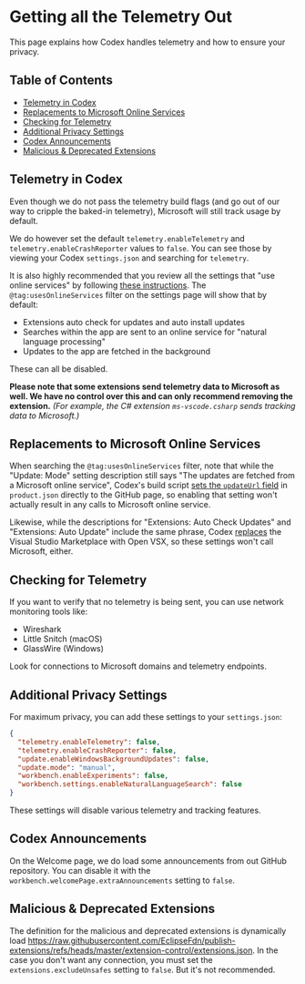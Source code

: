 <!-- order: 10 -->

# Getting all the Telemetry Out

This page explains how Codex handles telemetry and how to ensure your privacy.

## Table of Contents

- [Telemetry in Codex](#telemetry)
- [Replacements to Microsoft Online Services](#replacements)
- [Checking for Telemetry](#checking)
- [Additional Privacy Settings](#additional-settings)
- [Codex Announcements](#announcements)
- [Malicious & Deprecated Extensions](#malicious-extensions)

## <a id="telemetry"></a>Telemetry in Codex

Even though we do not pass the telemetry build flags (and go out of our way to cripple the baked-in telemetry), Microsoft will still track usage by default.

We do however set the default `telemetry.enableTelemetry` and `telemetry.enableCrashReporter` values to `false`. You can see those by viewing your Codex `settings.json` and searching for `telemetry`.

It is also highly recommended that you review all the settings that "use online services" by following [these instructions](https://code.visualstudio.com/docs/getstarted/telemetry#_managing-online-services). The `@tag:usesOnlineServices` filter on the settings page will show that by default:

- Extensions auto check for updates and auto install updates
- Searches within the app are sent to an online service for "natural language processing"
- Updates to the app are fetched in the background

These can all be disabled.

__Please note that some extensions send telemetry data to Microsoft as well. We have no control over this and can only recommend removing the extension.__ _(For example, the C# extension `ms-vscode.csharp` sends tracking data to Microsoft.)_

## <a id="replacements"></a>Replacements to Microsoft Online Services

When searching the `@tag:usesOnlineServices` filter, note that while the "Update: Mode" setting description still says "The updates are fetched from a Microsoft online service", Codex's build script [sets the `updateUrl` field](https://github.com/BiblioNexus-Foundation/codex/blob/master/prepare_vscode.sh#L135) in `product.json` directly to the GitHub page, so enabling that setting won't actually result in any calls to Microsoft online service.

Likewise, while the descriptions for "Extensions: Auto Check Updates" and "Extensions: Auto Update" include the same phrase, Codex [replaces](https://github.com/BiblioNexus-Foundation/codex/blob/master/prepare_vscode.sh#L121) the Visual Studio Marketplace with Open VSX, so these settings won't call Microsoft, either.

## <a id="checking"></a>Checking for Telemetry

If you want to verify that no telemetry is being sent, you can use network monitoring tools like:

- Wireshark
- Little Snitch (macOS)
- GlassWire (Windows)

Look for connections to Microsoft domains and telemetry endpoints.

## <a id="additional-settings"></a>Additional Privacy Settings

For maximum privacy, you can add these settings to your `settings.json`:

```json
{
  "telemetry.enableTelemetry": false,
  "telemetry.enableCrashReporter": false,
  "update.enableWindowsBackgroundUpdates": false,
  "update.mode": "manual",
  "workbench.enableExperiments": false,
  "workbench.settings.enableNaturalLanguageSearch": false
}
```

These settings will disable various telemetry and tracking features.

## <a id="announcements"></a>Codex Announcements

On the Welcome page, we do load some announcements from out GitHub repository. You can disable it with the `workbench.welcomePage.extraAnnouncements` setting to `false`.

## <a id="malicious-extensions"></a>Malicious & Deprecated Extensions

The definition for the malicious and deprecated extensions is dynamically load https://raw.githubusercontent.com/EclipseFdn/publish-extensions/refs/heads/master/extension-control/extensions.json.
In the case you don't want any connection, you must set the `extensions.excludeUnsafes` setting to `false`. But it's not recommended.
